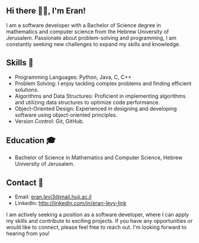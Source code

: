 ## Hi there 👋🏼, I'm Eran! 

I am a software developer with a Bachelor of Science degree in mathematics and computer science from the Hebrew University of Jerusalem. Passionate about problem-solving and programming, I am constantly seeking new challenges to expand my skills and knowledge.

## Skills 🍳

- Programming Languages: Python, Java, C, C++
- Problem Solving: I enjoy tackling complex problems and finding efficient solutions.
- Algorithms and Data Structures: Proficient in implementing algorithms and utilizing data structures to optimize code performance.
- Object-Oriented Design: Experienced in designing and developing software using object-oriented principles.
- Version Control: Git, GitHub.

## Education 🎓

- Bachelor of Science in Mathematics and Computer Science, Hebrew University of Jerusalem.

## Contact 📡

- Email: eran.levi3@mail.huji.ac.il
- LinkedIn: http://linkedin.com/in/eran-levy-link

I am actively seeking a position as a software developer, where I can apply my skills and contribute to exciting projects. If you have any opportunities or would like to connect, please feel free to reach out. I'm looking forward to hearing from you!

